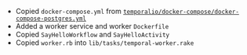 - Copied `docker-compose.yml` from [`temporalio/docker-compose/docker-compose-postgres.yml`](https://github.com/temporalio/docker-compose/blob/main/docker-compose-postgres.yml)
- Added a worker service and worker `Dockerfile`
- Copied `SayHelloWorkflow` and `SayHelloActivity`
- Copied `worker.rb` into `lib/tasks/temporal-worker.rake`
